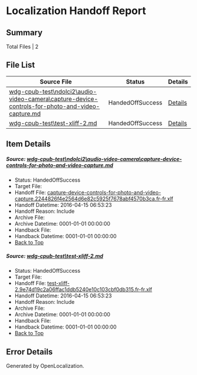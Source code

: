 # <a name='report-top'></a> Localization Handoff Report

## Summary
 Total Files | 2

## File List
 Source File | Status | Details 
 ----------- | ------ | ------- 
 [wdg-cpub-test\ndolci2\audio-video-camera\capture-device-controls-for-photo-and-video-capture.md](https://github.com/OpenLocalizationOrg/wdg-cpub-test/blob/174bb04cd8a312735024d4ae92a2bfd3cc8c2f9e/wdg-cpub-test/ndolci2/audio-video-camera/capture-device-controls-for-photo-and-video-capture.md) | HandedOffSuccess | [Details](#a74e5e1953eb68cb3f74fac6dd2d93fc64964816809)
 [wdg-cpub-test\test-xliff-2.md](https://github.com/OpenLocalizationOrg/wdg-cpub-test/blob/174bb04cd8a312735024d4ae92a2bfd3cc8c2f9e/wdg-cpub-test/test-xliff-2.md) | HandedOffSuccess | [Details](#5810d7bc839c7c1efa60f960dd71475c986eae7d1678)

## Item Details
##### <a name='a74e5e1953eb68cb3f74fac6dd2d93fc64964816809'></a> Source: [wdg-cpub-test\ndolci2\audio-video-camera\capture-device-controls-for-photo-and-video-capture.md](https://github.com/OpenLocalizationOrg/wdg-cpub-test/blob/174bb04cd8a312735024d4ae92a2bfd3cc8c2f9e/wdg-cpub-test/ndolci2/audio-video-camera/capture-device-controls-for-photo-and-video-capture.md)
* Status: HandedOffSuccess
* Target File: 
* Handoff File: [capture-device-controls-for-photo-and-video-capture.2244826f4e2564d6e82c5925f7678abf4570b3ca.fr-fr.xlf](https://github.com/OpenLocalizationOrg/olhandoff/blob/eb53cf5e7ce9f0873af51f41f95eac5e47508e26/ol-handoff/OpenLocalizationOrg/wdg-cpub-test.fr-fr/master/capture-device-controls-for-photo-and-video-capture.2244826f4e2564d6e82c5925f7678abf4570b3ca.fr-fr.xlf)
* Handoff Datetime: 2016-04-15 06:53:23
* Handoff Reason: Include
* Archive File: 
* Archive Datetime: 0001-01-01 00:00:00
* Handback File: 
* Handback Datetime: 0001-01-01 00:00:00
* [Back to Top](#report-top)

##### <a name='5810d7bc839c7c1efa60f960dd71475c986eae7d1678'></a> Source: [wdg-cpub-test\test-xliff-2.md](https://github.com/OpenLocalizationOrg/wdg-cpub-test/blob/174bb04cd8a312735024d4ae92a2bfd3cc8c2f9e/wdg-cpub-test/test-xliff-2.md)
* Status: HandedOffSuccess
* Target File: 
* Handoff File: [test-xliff-2.9e74d19c2a06ffac1ddb5240e10c103cbf0db315.fr-fr.xlf](https://github.com/OpenLocalizationOrg/olhandoff/blob/eb53cf5e7ce9f0873af51f41f95eac5e47508e26/ol-handoff/OpenLocalizationOrg/wdg-cpub-test.fr-fr/master/test-xliff-2.9e74d19c2a06ffac1ddb5240e10c103cbf0db315.fr-fr.xlf)
* Handoff Datetime: 2016-04-15 06:53:23
* Handoff Reason: Include
* Archive File: 
* Archive Datetime: 0001-01-01 00:00:00
* Handback File: 
* Handback Datetime: 0001-01-01 00:00:00
* [Back to Top](#report-top)


## Error Details

Generated by OpenLocalization.
